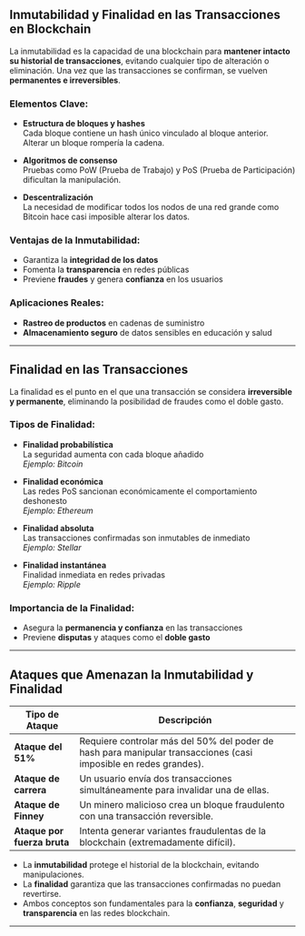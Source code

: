## **Inmutabilidad y Finalidad en las Transacciones en Blockchain**


La inmutabilidad es la capacidad de una blockchain para **mantener intacto su historial de transacciones**, evitando cualquier tipo de alteración o eliminación. Una vez que las transacciones se confirman, se vuelven **permanentes e irreversibles**.

### Elementos Clave:

- **Estructura de bloques y hashes**  
  Cada bloque contiene un hash único vinculado al bloque anterior. Alterar un bloque rompería la cadena.

- **Algoritmos de consenso**  
  Pruebas como PoW (Prueba de Trabajo) y PoS (Prueba de Participación) dificultan la manipulación.

- **Descentralización**  
  La necesidad de modificar todos los nodos de una red grande como Bitcoin hace casi imposible alterar los datos.

###  Ventajas de la Inmutabilidad:

- Garantiza la **integridad de los datos**  
- Fomenta la **transparencia** en redes públicas  
- Previene **fraudes** y genera **confianza** en los usuarios

### Aplicaciones Reales:

- **Rastreo de productos** en cadenas de suministro  
- **Almacenamiento seguro** de datos sensibles en educación y salud

---

## **Finalidad en las Transacciones**

La finalidad es el punto en el que una transacción se considera **irreversible y permanente**, eliminando la posibilidad de fraudes como el doble gasto.

### Tipos de Finalidad:

- **Finalidad probabilística**  
  La seguridad aumenta con cada bloque añadido  
  _Ejemplo: Bitcoin_

- **Finalidad económica**  
  Las redes PoS sancionan económicamente el comportamiento deshonesto  
  _Ejemplo: Ethereum_

- **Finalidad absoluta**  
  Las transacciones confirmadas son inmutables de inmediato  
  _Ejemplo: Stellar_

- **Finalidad instantánea**  
  Finalidad inmediata en redes privadas  
  _Ejemplo: Ripple_

### Importancia de la Finalidad:

- Asegura la **permanencia y confianza** en las transacciones  
- Previene **disputas** y ataques como el **doble gasto**

---

## **Ataques que Amenazan la Inmutabilidad y Finalidad**

| Tipo de Ataque         | Descripción |
|------------------------|-------------|
| **Ataque del 51%**     | Requiere controlar más del 50% del poder de hash para manipular transacciones (casi imposible en redes grandes). |
| **Ataque de carrera**  | Un usuario envía dos transacciones simultáneamente para invalidar una de ellas. |
| **Ataque de Finney**   | Un minero malicioso crea un bloque fraudulento con una transacción reversible. |
| **Ataque por fuerza bruta** | Intenta generar variantes fraudulentas de la blockchain (extremadamente difícil). |


- La **inmutabilidad** protege el historial de la blockchain, evitando manipulaciones.  
- La **finalidad** garantiza que las transacciones confirmadas no puedan revertirse.  
- Ambos conceptos son fundamentales para la **confianza**, **seguridad** y **transparencia** en las redes blockchain.

---

